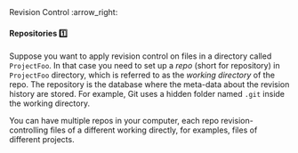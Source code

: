 <link rel="stylesheet" href="{{baseUrl}}/css/textbook.css">

<div class="website-content">

<div id="path">Revision Control :arrow_right: </div>

<div id="title">

#### Repositories :one:

</div>

<div id="body">

Suppose you want to apply revision control on files in a directory called `ProjectFoo`. In that case you need to set up a _repo_ (short for repository) in `ProjectFoo` directory, which is referred to as the _working directory_ of the repo. The repository is the database where the meta-data about the revision history are stored. For example, Git uses a hidden folder named `.git` inside the working directory.

You can have multiple repos in your computer, each repo revision-controlling files of a different working directly, for examples, files of different projects.

</div>

</div>
